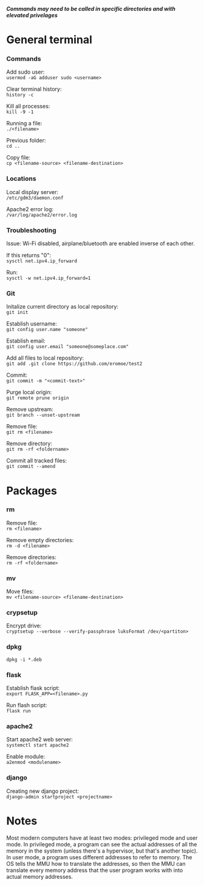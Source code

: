 ***Commands may need to be called in specific directories and with elevated privelages***

# General terminal
### Commands ###
Add sudo user:\
`usermod -aG adduser sudo <username>`

Clear terminal history:\
`history -c`

Kill all processes:\
`kill -9 -1`

Running a file:\
`./<filename>`

Previous folder:\
`cd ..`

Copy file:\
`cp <filename-source> <filename-destination>`

### Locations ###
Local display server:\
`/etc/gdm3/daemon.conf`

Apache2 error log:\
`/var/log/apache2/error.log`

### Troubleshooting

Issue: Wi-Fi disabled, airplane/bluetooth are enabled inverse of each other.

If this returns "0":\
`sysctl net.ipv4.ip_forward`

Run:\
`sysctl -w net.ipv4.ip_forward=1`

### Git

Initalize current directory as local repository:\
`git init`

Establish username:\
`git config user.name "someone"`

Establish email:\
`git config user.email "someone@someplace.com"`

Add all files to local repository:\
`git add .git clone https://github.com/eromoe/test2`

Commit:\
`git commit -m "<commit-text>"`

Purge local origin:\
`git remote prune origin`

Remove upstream:\
`git branch --unset-upstream`

Remove file:\
`git rm <filename>`

Remove directory:\
`git rm -rf <foldername>`

Commit all tracked files:\
`git commit --amend`

# Packages
### rm ###
Remove file:\
`rm <filename>`

Remove empty directories:\
`rm -d <filename>`

Remove directories:\
`rm -rf <foldername>`

### mv ###
Move files:\
`mv <filename-source> <filename-destination>`

### crypsetup ###
Encrypt drive:\
`cryptsetup --verbose --verify-passphrase luksFormat /dev/<partiton>`

### dpkg ###
`dpkg -i *.deb`

### flask ###

Establish flask script:\
`export FLASK_APP=<filename>.py`

Run flash script:\
`flask run`

### apache2 ###
Start apache2 web server:\
`systemctl start apache2`

Enable module:\
`a2enmod <modulename>`

### django ###

Creating new django project:\
`django-admin startproject <projectname>`

# Notes

Most modern computers have at least two modes: privileged mode and user mode. In privileged mode, a program can see the actual addresses of all the memory in the system (unless there's a hypervisor, but that's another topic). In user mode, a program uses different addresses to refer to memory. The OS tells the MMU how to translate the addresses, so then the MMU can translate every memory address that the user program works with into actual memory addresses.
